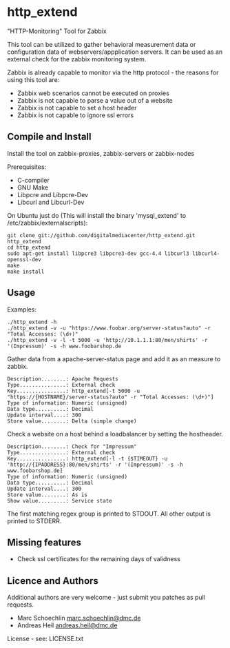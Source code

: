 http_extend
============

"HTTP-Monitoring" Tool for Zabbix

This tool can be utilized to gather behavioral measurement data or configuration data of webservers/appplication servers.
It can be used as an external check for the zabbix monitoring system.

Zabbix is already capable to monitor via the http protocol - the reasons for using this tool are:
 * Zabbix web scenarios cannot be executed on proxies
 * Zabbix is not capable to parse a value out of a website
 * Zabbix is not capable to set a host header
 * Zabbix is not capable to ignore ssl errors


Compile and Install
-------------------

Install the tool on zabbix-proxies, zabbix-servers or zabbix-nodes

Prerequisites:
 * C-compiler
 * GNU Make
 * Libpcre and Libpcre-Dev
 * Libcurl and Libcurl-Dev

On Ubuntu just do
(This will install the binary 'mysql_extend' to /etc/zabbix/externalscripts):
```
git clone git://github.com/digitalmediacenter/http_extend.git http_extend
cd http_extend
sudo apt-get install libpcre3 libpcre3-dev gcc-4.4 libcurl3 libcurl4-openssl-dev
make
make install
```

Usage
-----

Examples:
```
./http_extend -h
./http_extend -v -u "https://www.foobar.org/server-status?auto" -r "Total Accesses: (\d+)"
./http_extend -v -l -t 5000 -u 'http://10.1.1.1:80/men/shirts' -r '(Impressum)' -s -h www.foobarshop.de
```

Gather data from a apache-server-status page and add it as an measure to zabbix.
```
Description........: Apache Requests
Type...............: External check
Key................: http_extend[-t 5000 -u "https://{HOSTNAME}/server-status?auto" -r "Total Accesses: (\d+)"]
Type of information: Numeric (unsigned)
Data type..........: Decimal
Update interval....: 300
Store value........: Delta (simple change)
```

Check a website on a host behind a loadbalancer by setting the hostheader.
```
Description........: Check for "Impressum"
Type...............: External check
Key................: http_extend[-l -t {$TIMEOUT} -u 'http://{IPADDRESS}:80/men/shirts' -r '(Impressum)' -s -h www.foobarshop.de]
Type of information: Numeric (unsigned)
Data type..........: Decimal
Update interval....: 300
Store value........: As is
Show value.........: Service state
```

The first matching regex group is printed to STDOUT. All other output is printed to STDERR.

Missing features
----------------
 * Check ssl certificates for the remaining days of validness

Licence and Authors
-------------------

Additional authors are very welcome - just submit you patches as pull requests.

 * Marc Schoechlin <marc.schoechlin@dmc.de>
 * Andreas Heil <andreas.heil@dmc.de>

License - see: LICENSE.txt
